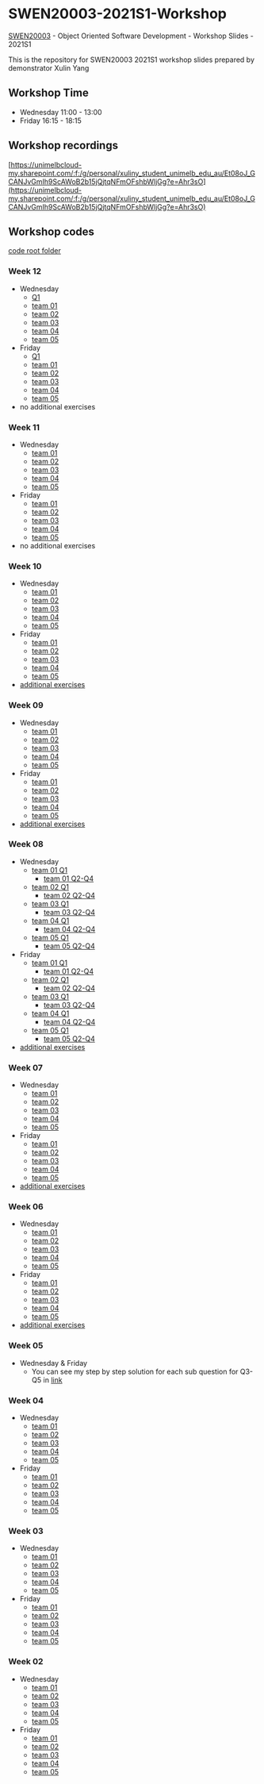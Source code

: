 # SWEN20003-2021S1-Workshop
[SWEN20003](https://handbook.unimelb.edu.au/2021/subjects/swen20003) - Object Oriented Software Development - Workshop Slides - 2021S1

This is the repository for SWEN20003 2021S1 workshop slides prepared by demonstrator Xulin Yang

## Workshop Time
- Wednesday 11:00 - 13:00
- Friday 16:15 - 18:15

## Workshop recordings
[https://unimelbcloud-my.sharepoint.com/:f:/g/personal/xuliny_student_unimelb_edu_au/Et08oJ_GCANJvGmIh9ScAWoB2b15jQjtqNFmOFshbWljGg?e=Ahr3sO](https://unimelbcloud-my.sharepoint.com/:f:/g/personal/xuliny_student_unimelb_edu_au/Et08oJ_GCANJvGmIh9ScAWoB2b15jQjtqNFmOFshbWljGg?e=Ahr3sO)

## Workshop codes
[code root folder](https://repl.it/repls/folder/SWEN20003%202021S1)
### Week 12
- Wednesday
  - [Q1](https://gitlab.eng.unimelb.edu.au/xuliny/swen20003-2021s1-wed-week12/tree/Wed)
  - [team 01](https://replit.com/join/rmsdhwjc-yangxvlin)
  - [team 02](https://replit.com/join/fdgqqrwy-yangxvlin)
  - [team 03](https://replit.com/join/euovkqdk-yangxvlin)
  - [team 04](https://replit.com/join/cjahpylv-yangxvlin)
  - [team 05](https://replit.com/join/vevvkczl-yangxvlin)
- Friday
  - [Q1](https://gitlab.eng.unimelb.edu.au/xuliny/swen20003-2021s1-wed-week12/tree/Fri)
  - [team 01](https://replit.com/join/bmnucans-yangxvlin)
  - [team 02](https://replit.com/join/xzfsjypz-yangxvlin)
  - [team 03](https://replit.com/join/ffydpnxu-yangxvlin)
  - [team 04](https://replit.com/join/gowbifth-yangxvlin)
  - [team 05](https://replit.com/join/skjynbpm-yangxvlin)
- no additional exercises
### Week 11
- Wednesday
  - [team 01](https://replit.com/join/wkbsbvet-yangxvlin)
  - [team 02](https://replit.com/join/vktglpem-yangxvlin)
  - [team 03](https://replit.com/join/feuzfjks-yangxvlin)
  - [team 04](https://replit.com/join/uddmfmry-yangxvlin)
  - [team 05](https://replit.com/join/wirssanj-yangxvlin)
- Friday
  - [team 01](https://replit.com/join/pbxabfkf-yangxvlin)
  - [team 02](https://replit.com/join/pfjavekz-yangxvlin)
  - [team 03](https://replit.com/join/ulmcxouu-yangxvlin)
  - [team 04](https://replit.com/join/hwylncwm-yangxvlin)
  - [team 05](https://replit.com/join/zajhhnyu-yangxvlin)
- no additional exercises
### Week 10
- Wednesday
  - [team 01](https://replit.com/join/vngezksg-yangxvlin)
  - [team 02](https://replit.com/join/gfhdkijg-yangxvlin)
  - [team 03](https://replit.com/join/ogpgxple-yangxvlin)
  - [team 04](https://replit.com/join/uwtrugsr-yangxvlin)
  - [team 05](https://replit.com/join/ptkjrevx-yangxvlin)
- Friday
  - [team 01](https://replit.com/join/nxjnsvrz-yangxvlin)
  - [team 02](https://replit.com/join/ktqbyopa-yangxvlin)
  - [team 03](https://replit.com/join/dnezqfns-yangxvlin)
  - [team 04](https://replit.com/join/gigindyx-yangxvlin)
  - [team 05](https://replit.com/join/isyewxsk-yangxvlin)
- [additional exercises](./week10_additional.md)
### Week 09
- Wednesday
  - [team 01](https://replit.com/join/rwovzevt-yangxvlin)
  - [team 02](https://replit.com/join/gmyywmkt-yangxvlin)
  - [team 03](https://replit.com/join/rlduefyt-yangxvlin)
  - [team 04](https://replit.com/join/jkshlliw-yangxvlin)
  - [team 05](https://replit.com/join/umxowxbr-yangxvlin)
- Friday
  - [team 01](https://replit.com/join/rvlnkfxs-yangxvlin)
  - [team 02](https://replit.com/join/gsebvwuh-yangxvlin)
  - [team 03](https://replit.com/join/sgovrxcf-yangxvlin)
  - [team 04](https://replit.com/join/eyhqqsuy-yangxvlin)
  - [team 05](https://replit.com/join/wnxwvelf-yangxvlin)
- [additional exercises](./week09_additional.md)
### Week 08
- Wednesday
  - [team 01 Q1](https://replit.com/join/cwjszxcb-yangxvlin)
    - [team 01 Q2-Q4](https://lucid.app/lucidchart/fa3bec6d-e0b8-4905-9a68-dfb7df3d500c/edit?viewport_loc=-2579%2C22%2C8197%2C3746%2C0_0&invitationId=inv_cdc01851-13e0-428e-b1ed-c3ef5b35f344)
  - [team 02 Q1](https://replit.com/join/vbtwctub-yangxvlin)
    - [team 02 Q2-Q4](https://lucid.app/lucidchart/48b1474f-ae54-4f9b-88c6-992e1c2bddb5/edit?viewport_loc=-2579%2C22%2C8197%2C3746%2C0_0&invitationId=inv_078173c5-0e8c-4e98-ac34-719091c08487)
  - [team 03 Q1](https://replit.com/join/vqoexzay-yangxvlin)
    - [team 03 Q2-Q4](https://lucid.app/lucidchart/e23716d3-e45c-4082-80be-239332d3e7e0/edit?viewport_loc=-2579%2C22%2C8197%2C3746%2C0_0&invitationId=inv_6b0bb0a8-f5f6-428c-801d-fc18bb8609ae)
  - [team 04 Q1](https://replit.com/join/wvzrvbsk-yangxvlin)
    - [team 04 Q2-Q4](https://lucid.app/lucidchart/14fe9a1c-2c72-470e-9022-3e6e507a7896/edit?viewport_loc=-2579%2C22%2C8197%2C3746%2C0_0&invitationId=inv_304d9b94-479e-4580-9ed3-82c221e3951a)
  - [team 05 Q1](https://replit.com/join/zhcwdrhj-yangxvlin)
    - [team 05 Q2-Q4](https://lucid.app/lucidchart/b53f484b-18dd-408d-b0f1-1cf5672728e5/edit?viewport_loc=-2579%2C22%2C8197%2C3746%2C0_0&invitationId=inv_dac9299e-a788-4f64-9ef0-46afe548c828)
- Friday
  - [team 01 Q1](https://replit.com/join/cggeksft-yangxvlin)
    - [team 01 Q2-Q4](https://lucid.app/lucidchart/46e23576-5fe6-45fe-a7dd-30d3a8689649/edit?viewport_loc=-2579%2C22%2C8197%2C3746%2C0_0&invitationId=inv_5c0923d1-1bd6-4cc4-af6b-5da943b0d2f7)
  - [team 02 Q1](https://replit.com/join/nqfeyqkh-yangxvlin)
    - [team 02 Q2-Q4](https://lucid.app/lucidchart/9d4ecc2b-6bb0-44b7-958c-8f51846eefc9/edit?viewport_loc=-2579%2C22%2C8197%2C3746%2C0_0&invitationId=inv_e8f73959-d209-4eb1-b6c9-6f7043429fb0)
  - [team 03 Q1](https://replit.com/join/akbfipce-yangxvlin)
    - [team 03 Q2-Q4](https://lucid.app/lucidchart/0a20567d-97ba-4b09-97e9-bfe19581f983/edit?viewport_loc=-2579%2C22%2C8197%2C3746%2C0_0&invitationId=inv_a7e37be1-4280-471d-beac-2e1e14112958)
  - [team 04 Q1](https://replit.com/join/efnrzwgw-yangxvlin)
    - [team 04 Q2-Q4](https://lucid.app/lucidchart/40c6a2e5-2a66-4d50-961e-c8ebe611b9ed/edit?viewport_loc=-2579%2C22%2C8197%2C3746%2C0_0&invitationId=inv_d6c74b91-ae9b-40e6-ad3f-b086742c7f6d)
  - [team 05 Q1](https://replit.com/join/qchbjsyu-yangxvlin)
    - [team 05 Q2-Q4](https://lucid.app/lucidchart/4eaa28bf-c256-45dd-856b-ae26d55246c2/edit?viewport_loc=-2579%2C22%2C8197%2C3746%2C0_0&invitationId=inv_3db74a96-f04d-4daf-9873-6d4db41042b0)
- [additional exercises](./week08_additional.md)
### Week 07
- Wednesday
  - [team 01](https://replit.com/join/lgemtaus-yangxvlin)
  - [team 02](https://replit.com/join/ysppiyja-yangxvlin)
  - [team 03](https://replit.com/join/xokhavac-yangxvlin)
  - [team 04](https://replit.com/join/zmdxcahk-yangxvlin)
  - [team 05](https://replit.com/join/tuxocloc-yangxvlin)
- Friday
  - [team 01](https://replit.com/join/hkndvdlh-yangxvlin)
  - [team 02](https://replit.com/join/pixzbipk-yangxvlin)
  - [team 03](https://replit.com/join/czhylqlz-yangxvlin)
  - [team 04](https://replit.com/join/qybzstik-yangxvlin)
  - [team 05](https://replit.com/join/xrrunkyn-yangxvlin)
- [additional exercises](./week07_additional.md)
### Week 06
- Wednesday
  - [team 01](https://replit.com/join/jtbfakri-yangxvlin)
  - [team 02](https://replit.com/join/momxdilz-yangxvlin)
  - [team 03](https://replit.com/join/tbikoyhy-yangxvlin)
  - [team 04](https://replit.com/join/qmoysrsn-yangxvlin)
  - [team 05](https://replit.com/join/lqhwtwre-yangxvlin)
- Friday
  - [team 01](https://replit.com/join/juqhyqga-yangxvlin)
  - [team 02](https://replit.com/join/ioxxcuvr-yangxvlin)
  - [team 03](https://replit.com/join/gptshtpo-yangxvlin)
  - [team 04](https://replit.com/join/mjvjadro-yangxvlin)
  - [team 05](https://replit.com/join/whxhrqbb-yangxvlin)
- [additional exercises](./week06_additional.md)
### Week 05
- Wednesday & Friday
  - You can see my step by step solution for each sub question for Q3-Q5 in [link](https://gitlab.eng.unimelb.edu.au/xuliny/swen20003-2021s1-wed-week05/commits/master)
### Week 04
- Wednesday
  - [team 01](https://replit.com/join/gdwqjpnv-yangxvlin)
  - [team 02](https://replit.com/join/zffzyhuo-yangxvlin)
  - [team 03](https://replit.com/join/vajtiulp-yangxvlin)
  - [team 04](https://replit.com/join/ngtpqaiq-yangxvlin)
  - [team 05](https://replit.com/join/gtfmcyxq-yangxvlin)
- Friday
  - [team 01](https://replit.com/join/lewlukys-yangxvlin)
  - [team 02](https://replit.com/join/bbxztemn-yangxvlin)
  - [team 03](https://replit.com/join/bpbgupoj-yangxvlin)
  - [team 04](https://replit.com/join/nipijayn-yangxvlin)
  - [team 05](https://replit.com/join/vqslvtxg-yangxvlin)
### Week 03
- Wednesday
  - [team 01](https://replit.com/join/pgjajxii-yangxvlin)
  - [team 02](https://replit.com/join/zcwhklkh-yangxvlin)
  - [team 03](https://replit.com/join/bzgscjcv-yangxvlin)
  - [team 04](https://replit.com/join/eojwiytk-yangxvlin)
  - [team 05](https://replit.com/join/jygsgiox-yangxvlin)
- Friday
  - [team 01](https://replit.com/join/pmbekkuj-yangxvlin)
  - [team 02](https://replit.com/join/myijnimk-yangxvlin)
  - [team 03](https://replit.com/join/xokundzg-yangxvlin)
  - [team 04](https://replit.com/join/pzbogpct-yangxvlin)
  - [team 05](https://replit.com/join/bnccbrsx-yangxvlin)
### Week 02
- Wednesday
  - [team 01](https://repl.it/join/thwwatby-yangxvlin)
  - [team 02](https://repl.it/join/hlyeqkiw-yangxvlin)
  - [team 03](https://repl.it/join/uwdlswot-yangxvlin)
  - [team 04](https://repl.it/join/gpywhnnz-yangxvlin)
  - [team 05](https://repl.it/join/cxbznjsj-yangxvlin)
- Friday
  - [team 01](https://repl.it/join/whtjetrq-yangxvlin)
  - [team 02](https://repl.it/join/vwjqsssm-yangxvlin)
  - [team 03](https://repl.it/join/tpmumuuc-yangxvlin)
  - [team 04](https://repl.it/join/qiqeaolz-yangxvlin)
  - [team 05](https://repl.it/join/ovgcfooo-yangxvlin)
